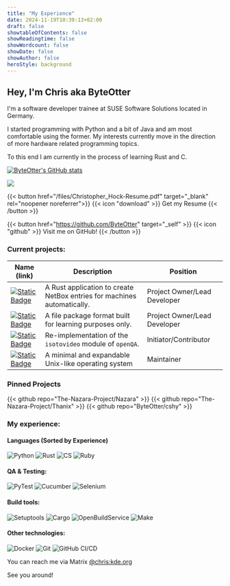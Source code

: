 ```yaml
---
title: "My Experience"
date: 2024-11-19T10:39:13+02:00
draft: false
showtableOfContents: false
showReadingtime: false
showWordcount: false
showDate: false
showAuthor: false
heroStyle: background
---
```


## Hey, I'm Chris aka ByteOtter

I'm a software developer trainee at SUSE Software Solutions located in Germany.

I started programming with Python and a bit of Java and am most comfortable using the former.
My interests currently move in the direction of more hardware related programming topics.

To this end I am currently in the process of learning Rust and C.

[![ByteOtter's GitHub stats](https://github-readme-stats.vercel.app/api?username=ByteOtter&&hide_border=true&count_private=true&hide_title=true&show_icons=true&theme=transparent)](https://github.com/anuraghazra/github-readme-stats)

<img src="https://github-profile-summary-cards.vercel.app/api/cards/most-commit-language?username=ByteOtter&theme=transparent" />

{{< button href="/files/Christopher_Hock-Resume.pdf" target="_blank" rel="noopener noreferrer">}}
{{< icon "download" >}}
Get my Resume
{{< /button >}}

{{< button href="https://github.com/ByteOtter" target="_self" >}}
{{< icon "github" >}}
Visit me on GitHub!
{{< /button >}}

### Current projects:

|Name (link)|Description|Position|
|-|-|-|
|[![Static Badge](https://img.shields.io/badge/%20Nazara-Nazara?style=flat-square&logo=rust&logoColor=red&color=black)](https://github.com/The-Nazara-Project/Nazara)|A Rust application to create NetBox entries for machines automatically.|Project Owner/Lead Developer|
|[![Static Badge](https://img.shields.io/badge/cshy-cshy?style=flat-square&logo=C&logoColor=blue&labelColor=black&color=black)](https://github.com/ByteOtter/cshy)|A file package format built for learning purposes only.|Project Owner/Lead Developer|
|[![Static Badge](https://img.shields.io/badge/%20isotest-isotest?style=flat-square&logo=rust&logoColor=red&color=black)](https://github.com/os-autoinst/isotest-ng)|Re-implementation of the `isotovideo` module of `openQA`.|Initiator/Contributor|
|[![Static Badge](https://img.shields.io/badge/menix-menix?style=flat-square&logo=C&logoColor=blue&labelColor=black&color=black)](https://github.com/menix-os/menix)|A minimal and expandable Unix-like operating system|Maintainer|

### Pinned Projects

{{< github repo="The-Nazara-Project/Nazara" >}}
{{< github repo="The-Nazara-Project/Thanix" >}}
{{< github repo="ByteOtter/cshy" >}}

### My experience:

#### Languages (Sorted by Experience)

![Python](https://img.shields.io/badge/python--brightgreen?style=for-the-badge&logo=python&logoColor=brightgreen)
![Rust](https://img.shields.io/badge/rust--orange?style=for-the-badge&logo=rust&logoColor=orange)
![CS](https://img.shields.io/badge/c%23--green?style=for-the-badge&logo=csharp&logoColor=green)
![Ruby](https://img.shields.io/badge/ruby--red?style=for-the-badge&logo=ruby&logoColor=red)


#### QA & Testing:

![PyTest](https://img.shields.io/badge/pytest--brightgreen?style=for-the-badge&logo=pytest&logoColor=brightgreen)
![Cucumber](https://img.shields.io/badge/cucumber--green?style=for-the-badge&logo=cucumber&logoColor=green)
![Selenium](https://img.shields.io/badge/selenium--white?style=for-the-badge&logo=selenium&logoColor=white)

#### Build tools:

![Setuptools](https://img.shields.io/badge/setuptools--yellow?style=for-the-badge&logo=pypi&logoColor=yellow)
![Cargo](https://img.shields.io/badge/cargo--orange?style=for-the-badge&logo=rust&logoColor=orange)
![OpenBuildService](https://img.shields.io/badge/open_build_service--green?style=for-the-badge)
![Make](https://img.shields.io/badge/make--red?style=for-the-badge&logo=make&logoColor=red)

#### Other technologies:

![Docker](https://img.shields.io/badge/docker--cyan?style=for-the-badge&logo=docker&logoColor=cyan)
![Git](https://img.shields.io/badge/Git--orange?style=for-the-badge&logo=git&logoColor=orange)
![GitHub CI/CD](https://img.shields.io/badge/github_CI\/CD--white?style=for-the-badge&logo=githubactions&logoColor=white)


You can reach me via Matrix [@chris:kde.org](https://matrix.to/#/@chris:kde.org)

See you around!

